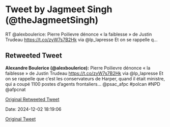 # Tweet by Jagmeet Singh (@theJagmeetSingh)

RT @alexboulerice: Pierre Poilievre dénonce « la faiblesse » de Justin Trudeau https://t.co/zyW7s7B2Hk via @lp_lapresse Et on se rappelle q…

## Retweeted Tweet

**Alexandre Boulerice (@alexboulerice):** Pierre Poilievre dénonce « la faiblesse » de Justin Trudeau https://t.co/zyW7s7B2Hk via @lp_lapresse Et on se rappelle que c’est les conservateurs de Harper, quand il était ministre, qui a coupé 1100 postes d’agents frontaliers… @psac_afpc #polcan #NPD @afpcnat

[Original Retweeted Tweet](https://x.com/alexboulerice/status/1863264993841484227)

Date: 2024-12-02 18:19:06

[Original Tweet](https://x.com/theJagmeetSingh/status/1863649108151480551)
